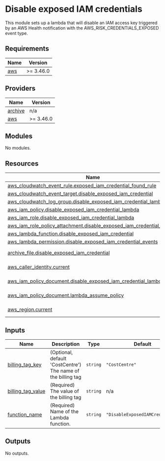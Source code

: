 # Disable exposed IAM credentials

This module sets up a lambda that will disable an IAM access key triggered by an AWS Health notification with the AWS\_RISK\_CREDENTIALS\_EXPOSED event type.

## Requirements

| Name | Version |
|------|---------|
| <a name="requirement_aws"></a> [aws](#requirement\_aws) | >= 3.46.0 |

## Providers

| Name | Version |
|------|---------|
| <a name="provider_archive"></a> [archive](#provider\_archive) | n/a |
| <a name="provider_aws"></a> [aws](#provider\_aws) | >= 3.46.0 |

## Modules

No modules.

## Resources

| Name | Type |
|------|------|
| [aws_cloudwatch_event_rule.exposed_iam_credential_found_rule](https://registry.terraform.io/providers/hashicorp/aws/latest/docs/resources/cloudwatch_event_rule) | resource |
| [aws_cloudwatch_event_target.disable_exposed_iam_credential](https://registry.terraform.io/providers/hashicorp/aws/latest/docs/resources/cloudwatch_event_target) | resource |
| [aws_cloudwatch_log_group.disable_exposed_iam_credential_lambda](https://registry.terraform.io/providers/hashicorp/aws/latest/docs/resources/cloudwatch_log_group) | resource |
| [aws_iam_policy.disable_exposed_iam_credential_lambda](https://registry.terraform.io/providers/hashicorp/aws/latest/docs/resources/iam_policy) | resource |
| [aws_iam_role.disable_exposed_iam_credential_lambda](https://registry.terraform.io/providers/hashicorp/aws/latest/docs/resources/iam_role) | resource |
| [aws_iam_role_policy_attachment.disable_exposed_iam_credential_lambda](https://registry.terraform.io/providers/hashicorp/aws/latest/docs/resources/iam_role_policy_attachment) | resource |
| [aws_lambda_function.disable_exposed_iam_credential](https://registry.terraform.io/providers/hashicorp/aws/latest/docs/resources/lambda_function) | resource |
| [aws_lambda_permission.disable_exposed_iam_credential_events](https://registry.terraform.io/providers/hashicorp/aws/latest/docs/resources/lambda_permission) | resource |
| [archive_file.disable_exposed_iam_credential](https://registry.terraform.io/providers/hashicorp/archive/latest/docs/data-sources/file) | data source |
| [aws_caller_identity.current](https://registry.terraform.io/providers/hashicorp/aws/latest/docs/data-sources/caller_identity) | data source |
| [aws_iam_policy_document.disable_exposed_iam_credential_lambda](https://registry.terraform.io/providers/hashicorp/aws/latest/docs/data-sources/iam_policy_document) | data source |
| [aws_iam_policy_document.lambda_assume_policy](https://registry.terraform.io/providers/hashicorp/aws/latest/docs/data-sources/iam_policy_document) | data source |
| [aws_region.current](https://registry.terraform.io/providers/hashicorp/aws/latest/docs/data-sources/region) | data source |

## Inputs

| Name | Description | Type | Default | Required |
|------|-------------|------|---------|:--------:|
| <a name="input_billing_tag_key"></a> [billing\_tag\_key](#input\_billing\_tag\_key) | (Optional, default 'CostCentre') The name of the billing tag | `string` | `"CostCentre"` | no |
| <a name="input_billing_tag_value"></a> [billing\_tag\_value](#input\_billing\_tag\_value) | (Required) The value of the billing tag | `string` | n/a | yes |
| <a name="input_function_name"></a> [function\_name](#input\_function\_name) | (Required) Name of the Lambda function. | `string` | `"DisableExposedIAMCredential"` | no |

## Outputs

No outputs.
